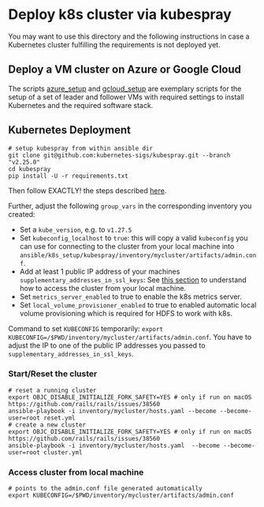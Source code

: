 # Deploy k8s cluster via kubespray

You may want to use this directory and the following instructions in case a Kubernetes cluster
fulfilling the requirements is not deployed yet.

## Deploy a VM cluster on Azure or Google Cloud
The scripts [azure_setup](azure_setup.bash) and [gcloud_setup](gcloud_setup.bash) are exemplary scripts for the setup 
of a set of leader and follower VMs with required settings to install Kubernetes and the required software stack.

## Kubernetes Deployment 

```shell
# setup kubespray from within ansible dir
git clone git@github.com:kubernetes-sigs/kubespray.git --branch "v2.25.0"
cd kubespray
pip install -U -r requirements.txt
```
Then follow EXACTLY! the steps described [here](https://github.com/kubernetes-sigs/kubespray/blob/master/docs/getting_started/setting-up-your-first-cluster.md#set-up-kubespray).

Further, adjust the following `group_vars` in the corresponding inventory you created:
- Set a `kube_version`, e.g. to `v1.27.5`
- Set `kubeconfig_localhost` to `true`: this will copy a valid `kubeconfig` you can use for connecting to the cluster 
from your local machine into `ansible/k8s_setup/kubespray/inventory/mycluster/artifacts/admin.conf`.
- Add at least 1 public IP address of your machines `supplementary_addresses_in_ssl_keys`: See
[this section](https://github.com/kubernetes-sigs/kubespray/blob/master/docs/getting_started/setting-up-your-first-cluster.md#set-up-kubespray)
to understand how to access the cluster from your local machine.
- Set `metrics_server_enabled` to true to enable the k8s metrics server.
- Set `local_volume_provisioner_enabled` to true to enabled automatic local volume provisioning which is required for
HDFS to work with k8s.

Command to set `KUBECONFIG` temporarily: `export KUBECONFIG=/$PWD/inventory/mycluster/artifacts/admin.conf`.
You have to adjust the IP to one of the public IP addresses you passed to `supplementary_addresses_in_ssl_keys`.

### Start/Reset the cluster

```shell
# reset a running cluster
export OBJC_DISABLE_INITIALIZE_FORK_SAFETY=YES # only if run on macOS https://github.com/rails/rails/issues/38560 
ansible-playbook -i inventory/mycluster/hosts.yaml --become --become-user=root reset.yml
# create a new cluster
export OBJC_DISABLE_INITIALIZE_FORK_SAFETY=YES # only if run on macOS https://github.com/rails/rails/issues/38560
ansible-playbook -i inventory/mycluster/hosts.yaml  --become --become-user=root cluster.yml
```

### Access cluster from local machine

```shell
# points to the admin.conf file generated automatically
export KUBECONFIG=/$PWD/inventory/mycluster/artifacts/admin.conf
```
